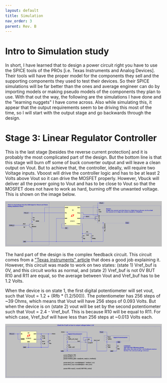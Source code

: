 ```yaml
---
layout: default
title: Simulation
nav_order: 3
parent: Rev. B
---
```


# Intro to Simulation study 

In short, I have learned that to design a power circuit right you have to use the SPICE tools of the PROs [i.e. Texas Instruments and Analog Devices]. Their tools will have the proper model for the components they sell and the supporting components they used to test their devices. So their SPICE simulations will be far better than the ones and average engineer can do by importing models or making pseudo models of the components they plan to use. With that out the way, the following are the simulations I have done and the "learning nuggets" I have come across. Also while simulating this, it appear that the output requirements seem to be driving this most of the time, so I will start with the output stage and go backwards through the design. 



# Stage 3: Linear Regulator Controller

This is the last stage [besides the reverse current protection] and it is probably the most complicated part of the design. But the bottom line is that this stage will burn off some of buck converter output and will leave a clean output on Vout. But to achieve that, the controller, ideally, will require two Voltage inputs. Vboost will drive the controller logic and has to be at least 2 Volts above Vout so it can drive the MOSFET properly. However, Vbuck will deliver all the power going to Vout and has to be close to Vout so that the MOSFET does not have to work as hard, burning off the unwanted voltage. This is shown on the image below. 

![Stage3](https://raw.githubusercontent.com/edmugu/arduino_adjustable_power_supply/master/Rev_B/Jekyll_page/snipits/stage3a.PNG )

The hard part of the design is the complex feedback circuit. This circuit comes from a ["Texas instruments" article]("https://github.com/edmugu/arduino_adjustable_power_supply/blob/master/documentation/TI_Below_1V2.pdf") that does a good job explaining it. However, this circuit was made to work on two states: (state 1) Vref_buf is 0V, and this circuit works as normal, and (state 2) Vref_buf is not 0V BUT R10 and R11 are equal, so the average between Vout and Vref_buf has to be 1.2 Volts.  

When the device is on state 1, the first digital potentiometer will set vout, such that Vout = 1.2 + (Rfb * (1.2/500)). The potentiometer has 256 steps of ~39 Ohms, which means that Vout will have 256 steps of 0.093 Volts. But when the device is on (state 2) vout will be set by the second potentiometer such that Vout = 2.4 - Vref_buf. This is because R10 will be equal to R11. For which case, Vref_buf will have less than 256 steps at ~0.013 Volts each. 



![stage3's feedback](https://raw.githubusercontent.com/edmugu/arduino_adjustable_power_supply/master/Rev_B/Jekyll_page/snipits/stage3b.PNG)

